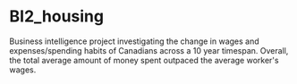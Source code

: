 # BI2_housing
Business intelligence project investigating the change in wages and expenses/spending habits of Canadians across a 10 year timespan. Overall, the total average amount of money spent outpaced the average worker's wages.

